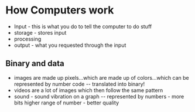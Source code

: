 # How Computers work

- Input - this is what you do to tell the computer to do stuff
- storage - stores input
- processing
- output - what you requested through the input

## Binary and data

- images are made up pixels...which are made up of colors...which can be represented by number code -- translated into binary!
- videos are a lot of images which then follow the same pattern
- sound - sound vibration on a graph -- represented by numbers - more bits higher range of number - better quality